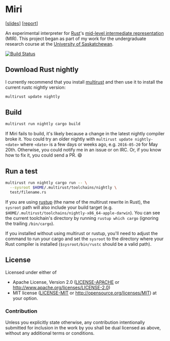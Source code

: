 # Miri

[[slides](https://solson.me/miri-slides.pdf)]
[[report](https://solson.me/miri-report.pdf)]

An experimental interpreter for [Rust][rust]'s [mid-level intermediate
representation][mir] (MIR). This project began as part of my work for the
undergraduate research course at the [University of Saskatchewan][usask].

[![Build Status](https://travis-ci.org/solson/miri.svg?branch=master)](https://travis-ci.org/solson/miri)

## Download Rust nightly

I currently recommend that you install [multirust][multirust] and then use it to
install the current rustc nightly version:

```sh
multirust update nightly
```

## Build

```sh
multirust run nightly cargo build
```

If Miri fails to build, it's likely because a change in the latest nightly
compiler broke it. You could try an older nightly with `multirust update
nightly-<date>` where `<date>` is a few days or weeks ago, e.g. `2016-05-20` for
May 20th. Otherwise, you could notify me in an issue or on IRC. Or, if you know
how to fix it, you could send a PR. :smile:

## Run a test

```sh
multirust run nightly cargo run -- \
  --sysroot $HOME/.multirust/toolchains/nightly \
  test/filename.rs
```

If you are using [rustup][rustup] (the name of the multirust rewrite in Rust),
the `sysroot` path will also include your build target (e.g.
`$HOME/.multirust/toolchains/nightly-x86_64-apple-darwin`). You can see the
current toolchain's directory by running `rustup which cargo` (ignoring the
trailing `/bin/cargo`).

If you installed without using multirust or rustup, you'll need to adjust the
command to run your cargo and set the `sysroot` to the directory where your
Rust compiler is installed (`$sysroot/bin/rustc` should be a valid path).

## License

Licensed under either of
  * Apache License, Version 2.0 ([LICENSE-APACHE](LICENSE-APACHE) or
    http://www.apache.org/licenses/LICENSE-2.0)
  * MIT license ([LICENSE-MIT](LICENSE-MIT) or
    http://opensource.org/licenses/MIT) at your option.

### Contribution

Unless you explicitly state otherwise, any contribution intentionally submitted
for inclusion in the work by you shall be dual licensed as above, without any
additional terms or conditions.

[rust]: https://www.rust-lang.org/
[mir]: https://github.com/rust-lang/rfcs/blob/master/text/1211-mir.md
[usask]: https://www.usask.ca/
[multirust]: https://github.com/brson/multirust
[rustup]: https://www.rustup.rs
